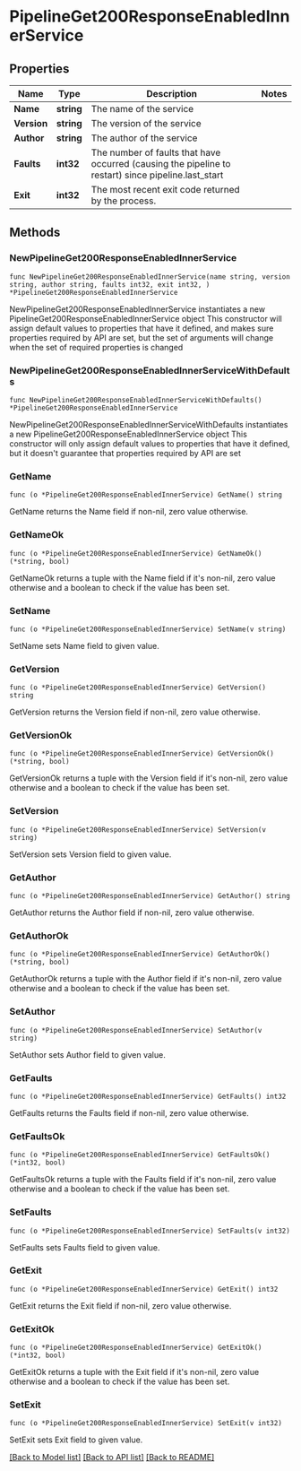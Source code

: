 # PipelineGet200ResponseEnabledInnerService

## Properties

Name | Type | Description | Notes
------------ | ------------- | ------------- | -------------
**Name** | **string** | The name of the service | 
**Version** | **string** | The version of the service | 
**Author** | **string** | The author of the service | 
**Faults** | **int32** | The number of faults that have occurred (causing the pipeline to restart) since pipeline.last_start | 
**Exit** | **int32** | The most recent exit code returned by the process. | 

## Methods

### NewPipelineGet200ResponseEnabledInnerService

`func NewPipelineGet200ResponseEnabledInnerService(name string, version string, author string, faults int32, exit int32, ) *PipelineGet200ResponseEnabledInnerService`

NewPipelineGet200ResponseEnabledInnerService instantiates a new PipelineGet200ResponseEnabledInnerService object
This constructor will assign default values to properties that have it defined,
and makes sure properties required by API are set, but the set of arguments
will change when the set of required properties is changed

### NewPipelineGet200ResponseEnabledInnerServiceWithDefaults

`func NewPipelineGet200ResponseEnabledInnerServiceWithDefaults() *PipelineGet200ResponseEnabledInnerService`

NewPipelineGet200ResponseEnabledInnerServiceWithDefaults instantiates a new PipelineGet200ResponseEnabledInnerService object
This constructor will only assign default values to properties that have it defined,
but it doesn't guarantee that properties required by API are set

### GetName

`func (o *PipelineGet200ResponseEnabledInnerService) GetName() string`

GetName returns the Name field if non-nil, zero value otherwise.

### GetNameOk

`func (o *PipelineGet200ResponseEnabledInnerService) GetNameOk() (*string, bool)`

GetNameOk returns a tuple with the Name field if it's non-nil, zero value otherwise
and a boolean to check if the value has been set.

### SetName

`func (o *PipelineGet200ResponseEnabledInnerService) SetName(v string)`

SetName sets Name field to given value.


### GetVersion

`func (o *PipelineGet200ResponseEnabledInnerService) GetVersion() string`

GetVersion returns the Version field if non-nil, zero value otherwise.

### GetVersionOk

`func (o *PipelineGet200ResponseEnabledInnerService) GetVersionOk() (*string, bool)`

GetVersionOk returns a tuple with the Version field if it's non-nil, zero value otherwise
and a boolean to check if the value has been set.

### SetVersion

`func (o *PipelineGet200ResponseEnabledInnerService) SetVersion(v string)`

SetVersion sets Version field to given value.


### GetAuthor

`func (o *PipelineGet200ResponseEnabledInnerService) GetAuthor() string`

GetAuthor returns the Author field if non-nil, zero value otherwise.

### GetAuthorOk

`func (o *PipelineGet200ResponseEnabledInnerService) GetAuthorOk() (*string, bool)`

GetAuthorOk returns a tuple with the Author field if it's non-nil, zero value otherwise
and a boolean to check if the value has been set.

### SetAuthor

`func (o *PipelineGet200ResponseEnabledInnerService) SetAuthor(v string)`

SetAuthor sets Author field to given value.


### GetFaults

`func (o *PipelineGet200ResponseEnabledInnerService) GetFaults() int32`

GetFaults returns the Faults field if non-nil, zero value otherwise.

### GetFaultsOk

`func (o *PipelineGet200ResponseEnabledInnerService) GetFaultsOk() (*int32, bool)`

GetFaultsOk returns a tuple with the Faults field if it's non-nil, zero value otherwise
and a boolean to check if the value has been set.

### SetFaults

`func (o *PipelineGet200ResponseEnabledInnerService) SetFaults(v int32)`

SetFaults sets Faults field to given value.


### GetExit

`func (o *PipelineGet200ResponseEnabledInnerService) GetExit() int32`

GetExit returns the Exit field if non-nil, zero value otherwise.

### GetExitOk

`func (o *PipelineGet200ResponseEnabledInnerService) GetExitOk() (*int32, bool)`

GetExitOk returns a tuple with the Exit field if it's non-nil, zero value otherwise
and a boolean to check if the value has been set.

### SetExit

`func (o *PipelineGet200ResponseEnabledInnerService) SetExit(v int32)`

SetExit sets Exit field to given value.



[[Back to Model list]](../README.md#documentation-for-models) [[Back to API list]](../README.md#documentation-for-api-endpoints) [[Back to README]](../README.md)


